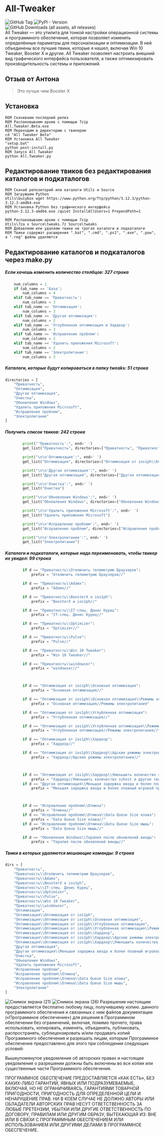 # All-Tweaker
![GitHub Tag](https://img.shields.io/github/v/tag/scode18/All-Tweaker?style=for-the-badge&label=release)
![PyPI - Version](https://img.shields.io/pypi/v/ttkbootstrap?style=for-the-badge&label=ttkbootstrap)
![GitHub Downloads (all assets, all releases)](https://img.shields.io/github/downloads/scode18/All-Tweaker/total?style=for-the-badge)
<br>
All Tweaker — это утилита для тонкой настройки операционной системы и программного обеспечения, которая позволяет изменять определённые параметры для персонализации и оптимизации. В ней объединены все лучшие твики, которые я нашел, включая Win 10 Tweaker, Booster X и другие. All Tweaker позволяет настроить внешний вид графического интерфейса пользователя, а также оптимизировать производительность системы и приложений.
## Отзыв от Антона
> Это лучше чем Booster X
## Установка
```batch
REM Скачиваем последний релиз
REM Распаковываем архив с помощью 7zip
All.Tweaker.Beta.exe
REM Переходим в директорию с твикером
cd "All Tweaker Beta"
REM Установка All Tweaker
"setup.bat"
python post-install.py
REM Запуск All Tweaker
python All.Tweaker.py
```
## Редактирование твиков без редактирования каталогов и подкаталогов
```batch
REM Скачай репозиторий или каталоги Utils и Source
REM Загружаем Python
Utils\busybox wget https://www.python.org/ftp/python/3.12.3/python-3.12.3-amd64.exe
REM Установка Python без графического интерфейса
python-3.12.3-amd64.exe /quiet InstallAllUsers=1 PrependPath=1

REM Распаковываем архив с помощью 7zip
Utils\7za x Source\tweaks.7z Source\tweaks
REM Добавляем или удаляем твики не трогая каталоги и подкаталоги
REM Твики содержат расширения ".bat", ".cmd", ".ps1", ".exe", ".pow", а ".reg" файлы удаляются
```
## Редактирование каталогов и подкаталогов через make.py
##### Если хочешь изменить количество столбцов: 327 строка
```python
    num_columns = 1
    if tab_name == 'База':
        num_columns = 4
    elif tab_name == 'Приватность':
        num_columns = 3
    elif tab_name == 'Оптимизация':
        num_columns = 3
    elif tab_name == 'Другая оптимизация':
        num_columns = 2
    elif tab_name == 'Углубленная оптимизация и Хардкор':
        num_columns = 3
    elif tab_name == 'Исправление проблем':
        num_columns = 2
    elif tab_name == 'Удалить приложения Microsoft':
        num_columns = 2
    elif tab_name == 'Электропитание':
        num_columns = 3
```
##### Каталоги, которые будут копироваться в папку tweaks: 51 строка
```python
directories = [
    "Приватность",
    "Оптимизация",
    "Другая оптимизация",
    "Очистка",
    "Обновления Windows",
    "Удалить приложения Microsoft",
    "Исправление проблем",
    "Электропитание"
]
```
##### Получить список твиков: 242 строка
```python
        print("'Приватность':", end=' ')
        get_list("Приватность", directories=["Приватность", "Приватность\\Отключить телеметрию Браузеров", "Приватность\\Adamx", "Приватность\\BoosterX и ios1ph", "Приватность\\IT-спец. Денис Курец", "Приватность\\Optimizer", "Приватность\\Pulse", "Приватность\\Win 10 Tweaker", "Приватность\\windowser"])

        print("\n\n'Оптимизация':", end=' ')
        get_list("Оптимизация", directories=["Оптимизация от ios1ph\\Основная оптимизация", "Оптимизация от ios1ph\\Углубленная оптимизация", "Оптимизация от ios1ph\\Углубленная оптимизация\\Режимы электропитания", "Оптимизация от ios1ph\\Хардкор", "Оптимизация от ios1ph\\Хардкор\\Адские режимы электропитания", "Оптимизация от ios1ph\\Хардкор\\Уменьшить количество svhost и другие твики"])

        print("\n\n'Другая оптимизация':", end=' ')
        get_list("Другая оптимизация", directories=["Другая оптимизация", "Другая оптимизация\\Меньшая задержка ввода и более плавный игровой процесс"])

        print("\n\n'Очистка':", end=' ')
        get_list("Очистка")

        print("\n\n'Обновления Windows':", end=' ')
        get_list("Обновления Windows", directories=["Обновления Windows", "Обновления Windows\\Терапия после обновлений винды"])

        print("\n\n'Удалить приложения Microsoft':", end=' ')
        get_list("Удалить приложения Microsoft")

        print("\n\n'Исправление проблем':", end=' ')
        get_list("Исправление проблем", directories=["Исправление проблем", "Исправление проблем\\Отмена", "Исправление проблем\\Отмена\\Data Queue Size клава", "Исправление проблем\\Отмена\\Data Queue Size мышь"])

        print("\n\n'Электропитание':", end=' ')
        get_list("Электропитание")
```
##### Каталоги и подкаталоги, которые надо переименовать, чтобы твикер их увидел: 99 строка
```python
        if d == "Приватность\\Отключить телеметрию Браузеров":
            prefix = "Отключить телеметрию Браузеров//"

        if d == "Приватность\\Adamx":
            prefix = "Adamx//"

        if d == "Приватность\\BoosterX и ios1ph":
            prefix = "BoosterX и ios1ph//"

        if d == "Приватность\\IT-спец. Денис Курец":
            prefix = "IT-спец. Денис Курец//"

        if d == "Приватность\\Optimizer":
            prefix = "Optimizer//"

        if d == "Приватность\\Pulse":
            prefix = "Pulse//"

        if d == "Приватность\\Win 10 Tweaker":
            prefix = "Win 10 Tweaker//"

        if d == "Приватность\\windowser":
            prefix = "windowser//"



        if d == "Оптимизация от ios1ph\\Основная оптимизация":
            prefix = "Основная оптимизация//"

        if d == "Оптимизация от ios1ph\\Основная оптимизация\\Режимы электропитания":
            prefix = "Основная оптимизация//Режимы электропитания"

        if d == "Оптимизация от ios1ph\\Углубленная оптимизация":
            prefix = "Углубленная оптимизация//"

        if d == "Оптимизация от ios1ph\\Углубленная оптимизация\\Режимы электропитания":
            prefix = "Углубленная оптимизация//Режимы электропитания//"

        if d == "Оптимизация от ios1ph\\Хардкор":
            prefix = "Хардкор//"

        if d == "Оптимизация от ios1ph\\Хардкор\\Адские режимы электропитания":
            prefix = "Хардкор//Адские режимы электропитания//"



        if d == "Оптимизация от ios1ph\\Хардкор\\Уменьшить количество svhost и другие твики":
            prefix = "Хардкор//Уменьшить количество svhost и другие твики//"
        if d == "Другая оптимизация\\Меньшая задержка ввода и более плавный игровой процесс":
            prefix = "Меньшая задержка ввода и более плавный игровой процесс//"



        if d == "Исправление проблем\\Отмена":
            prefix = "Отмена//"
        if d == "Исправление проблем\\Отмена\\Data Queue Size клава":
            prefix = "Data Queue Size клава//"
        if d == "Исправление проблем\\Отмена\\Data Queue Size мышь":
            prefix = "Data Queue Size мышь//"

        if d == "Обновления Windows\\Терапия после обновлений винды":
            prefix = "Терапия после обновлений винды//"
```
##### Твики в которых удаляются мешающие команды: 9 строка
```python
dirs = [
    "Приватность",
    "Приватность\\Отключить телеметрию Браузеров",
    "Приватность\\Adamx",
    "Приватность\\BoosterX и ios1ph",
    "Приватность\\IT-спец. Денис Курец",
    "Приватность\\Optimizer",
    "Приватность\\Pulse",
    "Приватность\\Win 10 Tweaker",
    "Приватность\\windowser",
    "Оптимизация",
    "Оптимизация\\Оптимизация от ios1ph",
    "Оптимизация\\Оптимизация от ios1ph\\Основная оптимизация",
    "Оптимизация\\Оптимизация от ios1ph\\Углубленная оптимизация",
    "Оптимизация\\Оптимизация от ios1ph\\Углубленная оптимизация\\Режимы электропитания",
    "Оптимизация\\Оптимизация от ios1ph\\Хардкор",
    "Оптимизация\\Оптимизация от ios1ph\\Хардкор\\Адские режимы электропитания",
    "Оптимизация\\Оптимизация от ios1ph\\Хардкор\\Уменьшить количество svhost и другие твики",
    "Другая оптимизация",
    "Другая оптимизация\\Меньшая задержка ввода и более плавный игровой процесс",
    "Очистка",
    "Обновления Windows",
    "Удалить приложения Microsoft",
    "Исправление проблем",
    "Исправление проблем\\Отмена",
    "Исправление проблем\\Отмена\\Data Queue Size клава",
    "Исправление проблем\\Отмена\\Data Queue Size мышь",
    "Электропитание"
]
```
![Снимок экрана (21)](https://github.com/scode18/All-Tweaker/assets/98618381/6acc543a-b5d2-459b-a350-509c479dfcb3)
![Снимок экрана (26)](https://github.com/scode18/All-Tweaker/assets/98618381/635f7b51-155f-44df-afac-b54d4c580d6c)
Разрешение настоящим предоставляется бесплатно любому лицу, получившему копию.
данного программного обеспечения и связанных с ним файлов документации («Программное обеспечение») для решения
в Программном обеспечении без ограничений, включая, помимо прочего, права
использовать, копировать, изменять, объединять, публиковать, распространять, сублицензировать и/или продавать
копий Программного обеспечения и разрешать лицам, которым Программное обеспечение
предоставлено для этого при соблюдении следующих условий:

Вышеупомянутое уведомление об авторских правах и настоящее уведомление о разрешении должны быть включены во все
копии или существенные части Программного обеспечения.

ПРОГРАММНОЕ ОБЕСПЕЧЕНИЕ ПРЕДОСТАВЛЯЕТСЯ «КАК ЕСТЬ», БЕЗ КАКИХ-ЛИБО ГАРАНТИЙ, ЯВНЫХ ИЛИ
ПОДРАЗУМЕВАЕМЫЕ, ВКЛЮЧАЯ, НО НЕ ОГРАНИЧИВАЯСЬ, ГАРАНТИЯМИ ТОВАРНОЙ ПРИГОДНОСТИ,
ПРИГОДНОСТЬ ДЛЯ ОПРЕДЕЛЕННОЙ ЦЕЛИ И НЕНАРУШЕНИЕ ПРАВ. НИ В КОЕМ СЛУЧАЕ НЕ ДОЛЖНО
АВТОРЫ ИЛИ ОБЛАДАТЕЛИ АВТОРСКИХ ПРАВ НЕСУТ ОТВЕТСТВЕННОСТЬ ЗА ЛЮБЫЕ ПРЕТЕНЗИИ, УБЫТКИ ИЛИ ДРУГИЕ
ОТВЕТСТВЕННОСТЬ ПО ДОГОВОРУ, ПРАВИЛАМ ИЛИ ДРУГИМ ОБРАЗУ, ВЫТЕКАЮЩАЯ ИЗ:
ВНЕ ИЛИ В СВЯЗИ С ПРОГРАММНЫМ ОБЕСПЕЧЕНИЕМ ИЛИ ИСПОЛЬЗОВАНИЕМ ИЛИ ДРУГИМИ ДЕЛАМИ В
ПРОГРАММНОЕ ОБЕСПЕЧЕНИЕ.
